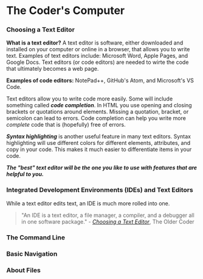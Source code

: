 # The Coder's Computer

### Choosing a Text Editor

**What is a text editor?** A text editor is software, either downloaded and installed on your computer or online in a browser, that allows you to write text. Examples of text editors include: Microsoft Word, Apple Pages, and Google Docs. Text editors (or code editors) are needed to wirte the code that ultimately becomes a web page. 

**Examples of code editors:** NotePad++, GitHub's Atom, and Microsoft's VS Code. 

Text editors allow you to write code more easily. Some will include something called ***code completion***. In HTML you use opening and closing brackets or quotations around elements. Missing a quotation, bracket, or semicolon can lead to errors. Code completion can help you write more *complete* code that is (hopefully) free of errors. 

***Syntax highlighting*** is another useful feature in many text editors. Syntax highlighting will use different colors for different elements, attributes, and copy in your code. This makes it much easier to differentiate items in your code.

***The "best" text editor will be the one you like to use with features that are helpful to you.*** 

### Integrated Development Environments (IDEs) and Text Editors

While a text editor edits text, an IDE is much more rolled into one. 

> "An IDE is a text editor, a file manager, a compiler, and a debugger all in one software package." - [*Choosing a Text Editor*](https://codefellows.github.io/code-102-guide/curriculum/class-02/Choosing-A-Text-Editor--The-Older-Coder.pdf), The Older Coder

### The Command Line

### Basic Navigation

### About Files
